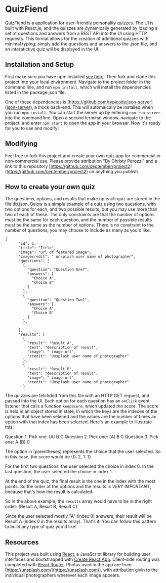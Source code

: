 # QuizFiend

QuizFiend is a  application for user-friendly personality quizzes. The UI is built with React.js, and the quizzes are dynamically generated by loading a set of questions and answers from a REST API into the UI using HTTP requests. This format allows for the creation of additional quizzes with minimal typing; simply add the questions and answers to the .json file, and an interatictive quiz will be displayed in the UI. 

## Installation and Setup

First make sure you have npm installed [see here](https://docs.npmjs.com/downloading-and-installing-node-js-and-npm). Then fork and clone this project into your local environment. Navigate to the project folder in the command line, and run `npm install`, which will install the dependencies listed in the package.json file.  

One of these dependencies is [https://github.com/typicode/json-server](json-server), a mock back-end. This will automaically be installed when you run `npm install`. You can start the server up by entering `npm run server` into the command line. Open a second terminal window, navigate to the project, and enter `npm start` to open the app in your browser. Now it's ready for you to use and modify! 

## Modifying

Feel free to fork this project and create your own quiz app for commercial or non-commercial use. Please provide attribution "By Christy Perozzi" and a link to this repository [https://github.com/ceptember/project2](https://github.com/ceptember/project2) on anything you publish. 

## How to create your own quiz

The questions, options, and results that make up each quiz are stored in the file db.json. Below is a simple example of a quiz using two questions, with two options for each, and two possible results, but you may use more than two of each of these. The only constraints are that the number of options must be the same for each question, and the number of possible results must be the same as the number of options. There is no constraint to the number of questions; you may choose to include as many as you'd like. 

```
{
      "id": 1,
      "title": "Title",
      "image": "url of featured image",
      "imagecredit": " unsplash user name of photographer",
      "questions": [
        {
          "question": "Question One?",
          "answers": [
            "Choice A",
            "Choice B" 
          ]
        },
        {
          "question": "Question Two?",
          "answers": [
            "Choice A",
            "Choice B" 
          ]
        },
        
      ],
      "results": [
        {
          "result": "Result A",
          "text": "description of result",
          "image": " image url",
          "credit": "Unsplash user name of photographer"
        },
        {
          "result": "Result B",
          "text": "description of result",
          "image": " image url",
          "credit": "Unsplash user name of photographer"
        }
```

The quizzes are fetchded from this file with an HTTP GET request, and passed into the UI. Each option for each question has an `onClick` event listener that calls a function `keepScore`, which updated the score. The score is held in an object stored in state, in which the keys are the indeces of the options that have been seleced and the values are the number of times an option with that index has been selected. Here's an example to illustrate this:

Question 1. Pick one: (A) B C
Question 2. Pick one: (A) B C
Question 3. Pick one: A (B) C

The option in (parentheses) represents the choice that the user selected. So in this case, the score would be 
{0: 2,
1: 1}

For the first two questions, the user selected the choice in index 0. In the last question, the user selected the choice in index 1. 

At the end of the quiz, the final result is the one in the index with the most points. So the order of the options and the results is *VERY IMPORTANT*, because that's how the result is calculated. 

So in the above example, the `results` array would have to be in the right order: [Result A, Result B, Result C]. 

Since the user selected mostly "A" (index 0) answers, their result will be Result A (index 0 in the results array). That's it! You can follow this pattern to build any type of quiz you'd like!  
        
## Resources

This project was built using [React](https://reactjs.org/), a JavaScript library for building user interfaces and bootstrapped with [Create React App](https://github.com/facebook/create-react-app). Client-side routing was completed with [React Router](https://reactrouter.com/). Photos used in the app are from [https://unsplash.com/](https://unsplash.com/), with attribution givin to the individual photographers wherever each image appears. 

 